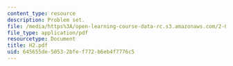 ```yaml
---
content_type: resource
description: Problem set.
file: /media/https%3A/open-learning-course-data-rc.s3.amazonaws.com/2-008-design-and-manufacturing-ii-spring-2003/645655de50532bfef772b6eb4f7776c5_H2.pdf
file_type: application/pdf
resourcetype: Document
title: H2.pdf
uid: 645655de-5053-2bfe-f772-b6eb4f7776c5
---
```

